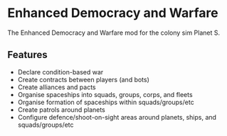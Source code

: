 # Enhanced Democracy and Warfare
The Enhanced Democracy and Warfare mod for the colony sim Planet S.

## Features
- Declare condition-based war
- Create contracts between players (and bots)
- Create alliances and pacts
- Organise spaceships into squads, groups, corps, and fleets
- Organise formation of spaceships within squads/groups/etc
- Create patrols around planets
- Configure defence/shoot-on-sight areas around planets, ships, and squads/groups/etc
